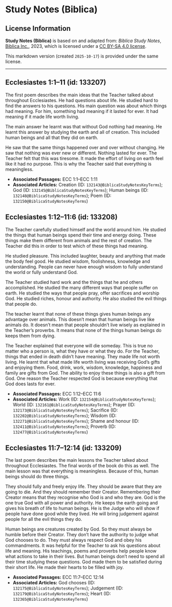 # Study Notes (Biblica)

## License Information

**Study Notes (Biblica)** is based on and adapted from: _Biblica Study Notes_, [Biblica Inc.](https://www.biblica.com/), 2023, which is licensed under a [CC BY-SA 4.0 license](https://creativecommons.org/licenses/by-sa/4.0/legalcode.en).

This markdown version (created `2025-10-17`) is provided under the same license.



--------------------------------

## Ecclesiastes 1:1–11 (id: 133207)

The first poem describes the main ideas that the Teacher talked about throughout Ecclesiastes. He had questions about life. He studied hard to find the answers to his questions. His main question was about which things had meaning. For him, something had meaning if it lasted for ever. It had meaning if it made life worth living.

The main answer he learnt was that without God nothing had meaning. He learnt this answer by studying the earth and all of creation. This included human beings and all that they did on earth.

He saw that the same things happened over and over without changing. He saw that nothing was ever new or different. Nothing lasted for ever. The Teacher felt that this was tiresome. It made the effort of living on earth feel like it had no purpose. This is why the Teacher said that everything is meaningless.

* **Associated Passages:** ECC 1:1–ECC 1:11
* **Associated Articles:** Creation (ID: `132143@BiblicaStudyNotesKeyTerms`); God (ID: `132145@BiblicaStudyNotesKeyTerms`); Human beings (ID: `132148@BiblicaStudyNotesKeyTerms`); Poem (ID: `132150@BiblicaStudyNotesKeyTerms`)

## Ecclesiastes 1:12–11:6 (id: 133208)

The Teacher carefully studied himself and the world around him. He studied the things that human beings spend their time and energy doing. These things make them different from animals and the rest of creation. The Teacher did this in order to test which of these things had meaning.

He studied pleasure. This included laughter, beauty and anything that made the body feel good. He studied wisdom, foolishness, knowledge and understanding. People can never have enough wisdom to fully understand the world or fully understand God.

The Teacher studied hard work and the things that he and others accomplished. He studied the many different ways that people suffer on earth. He studied the ways that people pray, offer sacrifices and worship God. He studied riches, honour and authority. He also studied the evil things that people do.

The teacher learnt that none of these things gives human beings any advantage over animals. This doesn’t mean that human beings live like animals do. It doesn’t mean that people shouldn’t live wisely as explained in the Teacher’s proverbs. It means that none of the things human beings do keeps them from dying.

The Teacher explained that everyone will die someday. This is true no matter who a person is, what they have or what they do. For the Teacher, things that ended in death didn’t have meaning. They made life not worth living. He learnt that what made life worth living was receiving God’s gifts and enjoying them. Food, drink, work, wisdom, knowledge, happiness and family are gifts from God. The ability to enjoy these things is also a gift from God. One reason the Teacher respected God is because everything that God does lasts for ever.

* **Associated Passages:** ECC 1:12–ECC 11:6
* **Associated Articles:** Work (ID: `132154@BiblicaStudyNotesKeyTerms`); World (ID: `132161@BiblicaStudyNotesKeyTerms`); Prayer (ID: `132173@BiblicaStudyNotesKeyTerms`); Sacrifice (ID: `132202@BiblicaStudyNotesKeyTerms`); Wisdom (ID: `132271@BiblicaStudyNotesKeyTerms`); Shame and honour (ID: `132411@BiblicaStudyNotesKeyTerms`); Proverb (ID: `132477@BiblicaStudyNotesKeyTerms`)

## Ecclesiastes 11:7–12:14 (id: 133209)

The last poem describes the main lessons the Teacher talked about throughout Ecclesiastes. The final words of the book do this as well. The main lesson was that everything is meaningless. Because of this, human beings should do three things.

They should fully and freely enjoy life. They should be aware that they are going to die. And they should remember their Creator. Remembering their Creator means that they recognise who God is and who they are. God is the one true God with all power and authority. He keeps the earth going and gives his breath of life to human beings. He is the Judge who will show if people have done good while they lived. He will bring judgement against people for all the evil things they do.

Human beings are creatures created by God. So they must always be humble before their Creator. They don’t have the authority to judge what God chooses to do. They must always respect God and obey his commandments. It was helpful for the Teacher to ask his questions about life and meaning. His teachings, poems and proverbs help people know what actions to take in their lives. But human beings don’t need to spend all their time studying these questions. God made them to be satisfied during their short life. He made their hearts to be filled with joy.

* **Associated Passages:** ECC 11:7–ECC 12:14
* **Associated Articles:** God chooses (ID: `132175@BiblicaStudyNotesKeyTerms`); Judgement (ID: `132179@BiblicaStudyNotesKeyTerms`); Heart (ID: `132365@BiblicaStudyNotesKeyTerms`)


